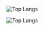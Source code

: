 ![Top Langs](https://github-readme-stats-one-neon-27.vercel.app/api/top-langs/?username=nicolas-angeli&layout=compact)

![Top Langs](https://github-readme-stats-512x.vercel.app/api/top-langs/?username=nicolas-angeli&layout=compact)
